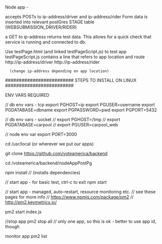 Node app - 

  accepts POSTs to ip-address/driver and ip-address/rider
  Form data is inserted into relevant postGres STAGE table
    (WEBSUBMISSION_DRIVER/RIDER) 

  a GET to ip-address returns test data. This allows for a quick check that 
  service is running and connected to db.

Use testPage.html (and linked testPageScript.js) to test app
  testPageScript.js contains a line that refers to app location and route
      http://ip-address/driver
      http://ip-address/rider

      (change ip-address depending on app location)

#########################
STEPS TO INSTALL ON LINUX
#########################  

ENV VARS REQUIRED 

// db env vars - tcp
export PGHOST=ip
export PGUSER=username
export PGDATABASE=dbname
export PGPASSWORD=pwd
export PGPORT=5432

// db env vars - socket
// export PGHOST=/tmp
// export PGDATABASE=carpool
// export PGUSER=carpool_web

// node env var
export PORT=3000

cd /usr/local (or wherever we put our apps)

git clone https://github.com/voteamerica/backend

cd /voteamerica/backend/nodeAppPostPg

npm install // (installs dependencies)

// start app - for basic test, ctrl-c to exit
npm start

// start app - managed, auto-restart, resource monitoring etc. 
// see these pages for more info
// https://www.npmjs.com/package/pm2
// http://pm2.keymetrics.io/

pm2 start index.js

//stop app 
pm2 stop all // only one app, so this is ok - better to use app id, though

monitor app 
pm2 list
